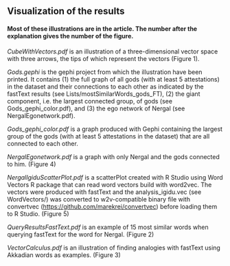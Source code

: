 ## Visualization of the results
#### Most of these illustrations are in the article. The number after the explanation gives the number of the figure.

*CubeWithVectors.pdf* is an illustration of a three-dimensional vector space with three arrows, the tips of which represent the vectors (Figure 1).

*Gods.gephi* is the gephi project from which the illustration have been printed. It contains (1) the full graph of all gods (with at least 5 attestations) in the dataset and their connections to each other as indicated by the fastText results (see Lists/mostSimilarWords_gods_FT), (2) the giant component, i.e. the largest connected group, of gods (see Gods_gephi_color.pdf), and (3) the ego network of Nergal (see NergalEgonetwork.pdf).

*Gods_gephi_color.pdf* is a graph produced with Gephi containing the largest group of the gods (with at least 5 attestations in the dataset) that are all connected to each other.

*NergalEgonetwork.pdf* is a graph with only Nergal and the gods connected to him. (Figure 4)

*NergalIgiduScatterPlot.pdf* is a scatterPlot created with R Studio using Word Vectors R package that can read word vectors build with word2vec. The vectors were produced with fastText and the analysis_igidu.vec (see WordVectors/) was converted to w2v-compatible binary file with convertvec (https://github.com/marekrei/convertvec) before loading them to R Studio. (Figure 5)

*QueryResultsFastText.pdf* is an example of 15 most similar words when querying fastText for the word for Nergal. (Figure 2)

*VectorCalculus.pdf* is an illustration of finding analogies with fastText using Akkadian words as examples. (Figure 3)
